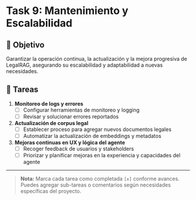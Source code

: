 # Task 9: Mantenimiento y Escalabilidad

## 🎯 Objetivo
Garantizar la operación continua, la actualización y la mejora progresiva de LegalRAG, asegurando su escalabilidad y adaptabilidad a nuevas necesidades.

## 📝 Tareas

1. **Monitoreo de logs y errores**
   - [ ] Configurar herramientas de monitoreo y logging
   - [ ] Revisar y solucionar errores reportados

2. **Actualización de corpus legal**
   - [ ] Establecer proceso para agregar nuevos documentos legales
   - [ ] Automatizar la actualización de embeddings y metadatos

3. **Mejoras continuas en UX y lógica del agente**
   - [ ] Recoger feedback de usuarios y stakeholders
   - [ ] Priorizar y planificar mejoras en la experiencia y capacidades del agente

---

> **Nota:** Marca cada tarea como completada `[x]` conforme avances. Puedes agregar sub-tareas o comentarios según necesidades específicas del proyecto. 